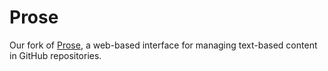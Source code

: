 # Prose

Our fork of [Prose](http://prose.io), a web-based interface for managing text-based content in GitHub repositories. 

